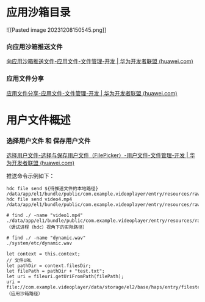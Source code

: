 # 应用沙箱目录
![[Pasted image 20231208150545.png]]
### 向应用沙箱推送文件
[向应用沙箱推送文件-应用文件-文件管理-开发 | 华为开发者联盟 (huawei.com)](https://developer.huawei.com/consumer/cn/doc/harmonyos-guides-V2/send-file-to-app-sandbox-0000001505799317-V2#section101716455423)
### 应用文件分享
[应用文件分享-应用文件-文件管理-开发 | 华为开发者联盟 (huawei.com)](https://developer.huawei.com/consumer/cn/doc/harmonyos-guides-V2/share-app-file-0000001456039582-V2)
# 用户文件概述
### 选择用户文件 和 保存用户文件
[选择用户文件-选择与保存用户文件（FilePicker）-用户文件-文件管理-开发 | 华为开发者联盟 (huawei.com)](https://developer.huawei.com/consumer/cn/doc/harmonyos-guides-V2/select-user-file-0000001536397757-V2)

推送命令示例如下：
```
hdc file send ${待推送文件的本地路径} /data/app/el1/bundle/public/com.example.videoplayer/entry/resources/rawfile/
hdc file send video4.mp4 /data/app/el1/bundle/public/com.example.videoplayer/entry/resources/rawfile/
```

```
# find ./ -name "video1.mp4"
./data/app/el1/bundle/public/com.example.videoplayer/entry/resources/rawfile/video1.mp4
（调试进程（hdc）视角下的实际路径）

# find ./ -name "dynamic.wav"
./system/etc/dynamic.wav

let context = this.context;  
// 文件URL  
let pathDir = context.filesDir;  
let filePath = pathDir + "test.txt";  
let uri = fileuri.getUriFromPath(filePath);
uri = file://com.example.videoplayer/data/storage/el2/base/haps/entry/filestest.txt
（应用沙箱路径）
```
